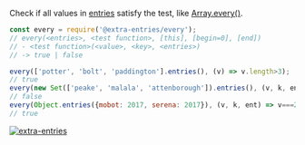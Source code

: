 Check if all values in [entries] satisfy the test, like [Array.every()].

```javascript
const every = require('@extra-entries/every');
// every(<entries>, <test function>, [this], [begin=0], [end])
// - <test function>(<value>, <key>, <entries>)
// -> true | false

every(['potter', 'bolt', 'paddington'].entries(), (v) => v.length>3);
// true
every(new Set(['peake', 'malala', 'attenborough']).entries(), (v, k, ent) => v.length+k.length<20);
// false
every(Object.entries({mobot: 2017, serena: 2017}), (v, k, ent) => v===2017 && k.length>2);
// true
```


[![extra-entries](https://i.imgur.com/iICkjUV.jpg)](https://www.npmjs.com/package/extra-entries)

[entries]: https://developer.mozilla.org/en-US/docs/Web/JavaScript/Reference/Global_Objects/Array/entries
[Array.every()]: https://developer.mozilla.org/en-US/docs/Web/JavaScript/Reference/Global_Objects/Array/every
